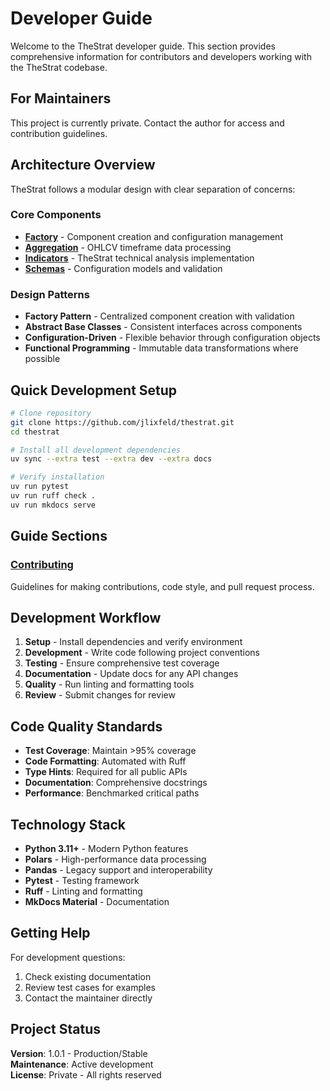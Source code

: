 # Developer Guide

Welcome to the TheStrat developer guide. This section provides comprehensive information for contributors and developers working with the TheStrat codebase.

## For Maintainers

This project is currently private. Contact the author for access and contribution guidelines.

## Architecture Overview

TheStrat follows a modular design with clear separation of concerns:

### Core Components

- **[Factory](../reference/thestrat/factory.md)** - Component creation and configuration management
- **[Aggregation](../reference/thestrat/aggregation.md)** - OHLCV timeframe data processing
- **[Indicators](../reference/thestrat/indicators.md)** - TheStrat technical analysis implementation
- **[Schemas](../reference/thestrat/schemas.md)** - Configuration models and validation

### Design Patterns

- **Factory Pattern** - Centralized component creation with validation
- **Abstract Base Classes** - Consistent interfaces across components  
- **Configuration-Driven** - Flexible behavior through configuration objects
- **Functional Programming** - Immutable data transformations where possible

## Quick Development Setup

```bash
# Clone repository
git clone https://github.com/jlixfeld/thestrat.git
cd thestrat

# Install all development dependencies
uv sync --extra test --extra dev --extra docs

# Verify installation
uv run pytest
uv run ruff check .
uv run mkdocs serve
```

## Guide Sections

### [Contributing](contributing.md)
Guidelines for making contributions, code style, and pull request process.


## Development Workflow

1. **Setup** - Install dependencies and verify environment
2. **Development** - Write code following project conventions
3. **Testing** - Ensure comprehensive test coverage
4. **Documentation** - Update docs for any API changes
5. **Quality** - Run linting and formatting tools
6. **Review** - Submit changes for review

## Code Quality Standards

- **Test Coverage**: Maintain >95% coverage
- **Code Formatting**: Automated with Ruff
- **Type Hints**: Required for all public APIs
- **Documentation**: Comprehensive docstrings
- **Performance**: Benchmarked critical paths

## Technology Stack

- **Python 3.11+** - Modern Python features
- **Polars** - High-performance data processing
- **Pandas** - Legacy support and interoperability  
- **Pytest** - Testing framework
- **Ruff** - Linting and formatting
- **MkDocs Material** - Documentation

## Getting Help

For development questions:

1. Check existing documentation
2. Review test cases for examples
3. Contact the maintainer directly

## Project Status

**Version**: 1.0.1 - Production/Stable  
**Maintenance**: Active development  
**License**: Private - All rights reserved